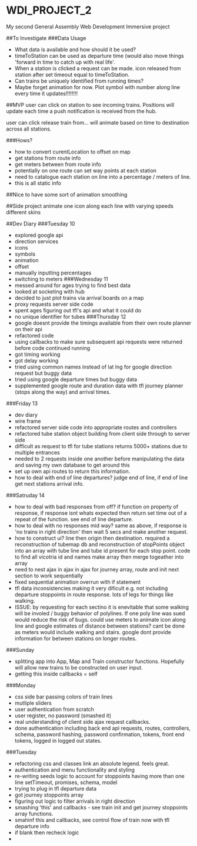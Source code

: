 # WDI_PROJECT_2
My second General Assembly Web Development Immersive project


##To Investigate
###Data Usage
- What data is available and how should it be used?
- timeToStation can be used as departure time (would also move things 'forward in time to catch up with real life'.
- When a station is clicked a request can be made.  icon released from station after set timeout equal to timeToStation.
- Can trains be uniquely identified from running times?
- Maybe forget animation for now.  Plot symbol with number along line every time it updates!!!!!!!!

##MVP
user can click on station to see incoming trains.  Positions will update each time a push notification is received from the hub.

user can click release train from...
will animate based on time to destination across all stations.

###Hows?
- how to convert curentLocation to offset on map
- get stations from route info
- get meters between from route info
- potentially on one route can set way points at each station 
- need to catalogue each station on line into a percentage / meters of line.
- this is all static info

##Nice to have
some sort of animation smoothing

##Side project
animate one icon along each line with varying speeds
different skins

##Dev Diary
###Tuesday 10
- explored google api
- direction services
- icons
- symbols
- animation
- offset
- manually inputting percentages
- switching to meters
###Wednesday 11
- messed around for ages trying to find best data
- looked at socketing with hub
- decided to just plot trains via arrival boards on a map
- proxy requests server side code
- spent ages figuring out tfl's api and what it could do 
- no unique identifier for tubes
###Thursday 12
- google doesnt provide the timings available from their own route planner on their api
- refactored code
- using callbacks to make sure subsequent api requests were returned before code continued running
- got timing working
- got delay working
- tried using common names instead of lat lng for google direction request but buggy data
- tried using google departure times but buggy data
- supplemented google route and duration data with tfl journey planner (stops along the way) and arrival times.

###Friday 13
- dev diary
- wire frame
- refactored server side code into appropriate routes and controllers
- refactored tube station object building from client side through to server side
- difficult as request to tfl for tube stations returns 5000+ stations due to multiple entrances
- needed to 2 requests inside one another before manipulating the data and saving my own database to get around this
- set up own api routes to return this information.
- how to deal with end of line departures? judge end of line, if end of line get next stations arrival info.

###Satruday 14

- how to deal with bad responses from off? if function on property of response, if response isnt whats expected then return set time out of a repeat of the function.  see end of line departure.
- how to deal with no responses mid way? same as above, if response is 'no trains in right direction' then wait 5 secs and make another request.
- how to construct ui? line then origin then destination. required a reconstruction of tubemap db and reconstruction of stopPoints object into an array with tube line and tube id present for each stop point. code to find all vicotria id and names make array then merge togeather into array
- need to nest ajax in ajax in ajax for journey array, route and init next section to work sequentially
- fixed sequential animation overrun with if statement
- tfl data inconsistencies making it very dificult e.g. not including departure stoppoints in route response. lots of legs for things like walking.
- ISSUE: by requesting for each sectino it is enevitable that some walking will be involed / buggy behavior of polylines.  If one poly line was sued would reduce the risk of bugs.  could use meters to animate icon along line and google estimates of distance between stations? cant be done as meters would include walking and stairs.  google dont provide information for between stations on longer routes.

###Sunday
- splitting app into App, Map and Train constructor functions. Hopefully will allow new trains to be constructed on user input.
- getting this inside callbacks = self

###Monday

- css side bar passing colors of train lines
- mutliple sliders
- user authentication from scratch 
- user register, no password (smashed it)
- real understanding of client side ajax request callbacks.
- done authentication including back end api requests, routes, controllers, schema, password hashing, password confirmation, tokens, front end tokens, logged in logged out states.

###Tuesday
- refactoring css and classes link an absolute legend.  feels great.
- authentication and menu functionality and styling
- re-writing seeds logic to account for stoppoints having more than one line setTimeout, promises, schema, model
- trying to plug in tfl departure data
- got journey stoppoints array
- figuring out logic to filter arrivals in right direction
- smashing 'this' and callbacks - see train init and get journey stoppoints array functions.
- smahinf this and callbacks, see control flow of train now with tfl departure info
- if blank then recheck logic
- 